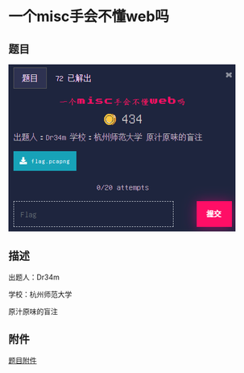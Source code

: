 # 一个misc手会不懂web吗

## 题目

![题目](images/题目.png)

## 描述

出题人：Dr34m

学校：杭州师范大学

原汁原味的盲注

## 附件

[题目附件](files/flag.pcapng)